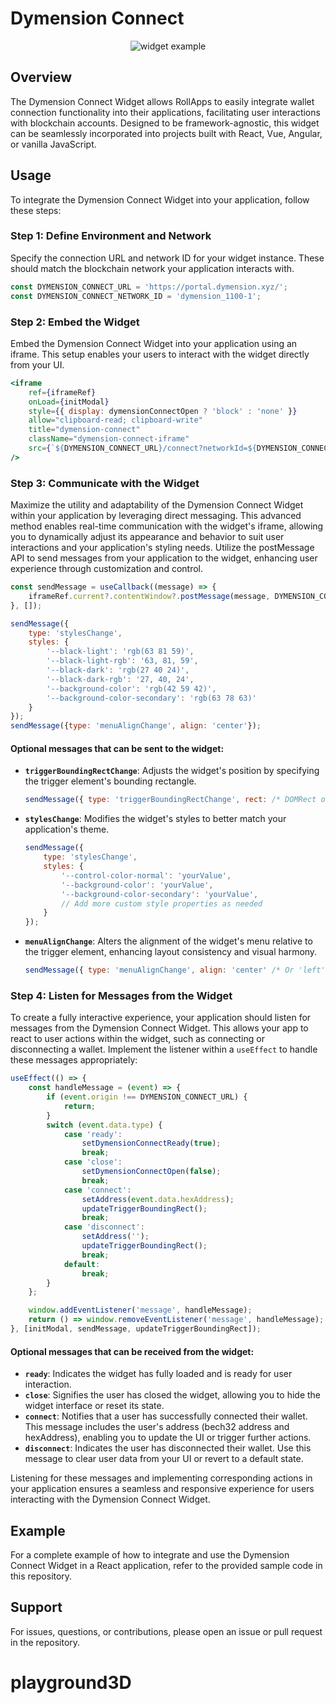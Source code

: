 # Dymension Connect
<p align="center">
  <img src="./images/widget.png" alt="widget example">
</p>

## Overview
The Dymension Connect Widget allows RollApps to easily integrate wallet connection functionality into their applications, 
facilitating user interactions with blockchain accounts. 
Designed to be framework-agnostic, this widget can be seamlessly incorporated into projects built with React, Vue, Angular, or vanilla JavaScript.

## Usage
To integrate the Dymension Connect Widget into your application, follow these steps:

### Step 1: Define Environment and Network
Specify the connection URL and network ID for your widget instance. These should match the blockchain network your application interacts with.
```javascript
const DYMENSION_CONNECT_URL = 'https://portal.dymension.xyz/';
const DYMENSION_CONNECT_NETWORK_ID = 'dymension_1100-1';
```

### Step 2: Embed the Widget
Embed the Dymension Connect Widget into your application using an iframe. This setup enables your users to interact with the widget directly from your UI.
```jsx
<iframe
    ref={iframeRef}
    onLoad={initModal}
    style={{ display: dymensionConnectOpen ? 'block' : 'none' }}
    allow="clipboard-read; clipboard-write"
    title="dymension-connect"
    className="dymension-connect-iframe"
    src={`${DYMENSION_CONNECT_URL}/connect?networkId=${DYMENSION_CONNECT_NETWORK_ID}`}
/>
```

### Step 3: Communicate with the Widget
Maximize the utility and adaptability of the Dymension Connect Widget within your application by leveraging direct messaging. 
This advanced method enables real-time communication with the widget's iframe, allowing you to dynamically adjust its appearance and behavior to suit user interactions and your application's styling needs. 
Utilize the postMessage API to send messages from your application to the widget, enhancing user experience through customization and control.
```javascript
const sendMessage = useCallback((message) => {
    iframeRef.current?.contentWindow?.postMessage(message, DYMENSION_CONNECT_URL);
}, []);

sendMessage({
    type: 'stylesChange',
    styles: {
        '--black-light': 'rgb(63 81 59)',
        '--black-light-rgb': '63, 81, 59',
        '--black-dark': 'rgb(27 40 24)',
        '--black-dark-rgb': '27, 40, 24',
        '--background-color': 'rgb(42 59 42)',
        '--background-color-secondary': 'rgb(63 78 63)'
    }
});
sendMessage({type: 'menuAlignChange', align: 'center'});
```
#### Optional messages that can be sent to the widget:
- **`triggerBoundingRectChange`**: Adjusts the widget's position by specifying the trigger element's bounding rectangle.
    ```javascript
    sendMessage({ type: 'triggerBoundingRectChange', rect: /* DOMRect object */ });
    ```
- **`stylesChange`**: Modifies the widget's styles to better match your application's theme.
    ```javascript
    sendMessage({
        type: 'stylesChange',
        styles: {
            '--control-color-normal': 'yourValue',
            '--background-color': 'yourValue',
            '--background-color-secondary': 'yourValue',
            // Add more custom style properties as needed
        }
    });
- **`menuAlignChange`**: Alters the alignment of the widget's menu relative to the trigger element, enhancing layout consistency and visual harmony.
    ```javascript
    sendMessage({ type: 'menuAlignChange', align: 'center' /* Or 'left', 'right' */ });
    ```
  
### Step 4: Listen for Messages from the Widget
To create a fully interactive experience, your application should listen for messages from the Dymension Connect Widget. 
This allows your app to react to user actions within the widget, such as connecting or disconnecting a wallet. 
Implement the listener within a `useEffect` to handle these messages appropriately:
```javascript
useEffect(() => {
    const handleMessage = (event) => {
        if (event.origin !== DYMENSION_CONNECT_URL) {
            return;
        }
        switch (event.data.type) {
            case 'ready':
                setDymensionConnectReady(true);
                break;
            case 'close':
                setDymensionConnectOpen(false);
                break;
            case 'connect':
                setAddress(event.data.hexAddress);
                updateTriggerBoundingRect();
                break;
            case 'disconnect':
                setAddress('');
                updateTriggerBoundingRect();
                break;
            default:
                break;
        }
    };

    window.addEventListener('message', handleMessage);
    return () => window.removeEventListener('message', handleMessage);
}, [initModal, sendMessage, updateTriggerBoundingRect]);
```
#### Optional messages that can be received from the widget:
- **`ready`**: Indicates the widget has fully loaded and is ready for user interaction.
- **`close`**: Signifies the user has closed the widget, allowing you to hide the widget interface or reset its state.
- **`connect`**: Notifies that a user has successfully connected their wallet. This message includes the user's address (bech32 address and hexAddress), enabling you to update the UI or trigger further actions.
- **`disconnect`**: Indicates the user has disconnected their wallet. Use this message to clear user data from your UI or revert to a default state.

Listening for these messages and implementing corresponding actions in your application ensures a seamless and responsive experience for users interacting with the Dymension Connect Widget.

## Example
For a complete example of how to integrate and use the Dymension Connect Widget in a React application, refer to the provided sample code in this repository.

## Support
For issues, questions, or contributions, please open an issue or pull request in the repository.
# playground3D
